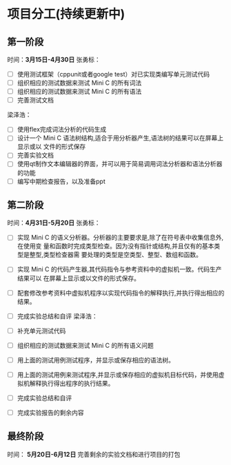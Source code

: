 # 项目分工(持续更新中)
## 第一阶段
时间：**3月15日-4月30日** 
张勇标：
- [ ] 使用测试框架（cppunit或者google test）对已实现类编写单元测试代码
- [ ] 组织相应的测试数据来测试 Mini C 的所有词法
- [ ] 组织相应的测试数据来测试 Mini C 的所有语法
- [ ] 完善测试文档

梁泽浩：
- [ ] 使用flex完成词法分析的代码生成
- [ ] 设计一个 Mini C 语法树结构,适合于用分析器产生,语法树的结果可以在屏幕上显示或以
文件的形式保存
- [ ] 完善实验文档
- [ ] 使用qt制作文本编辑器的界面，并可以用于简易调用词法分析器和语法分析器的功能
- [ ] 编写中期检查报告，以及准备ppt

## 第二阶段
时间：**4月31日-5月20日** 
张勇标：
- [ ] 实现 Mini C 的语义分析器。分析器的主要要求是,除了在符号表中收集信息外,在使用变
量和函数时完成类型检查。因为没有指针或结构,并且仅有的基本类型是整型,类型检查器需
要处理的类型是空类型、整型、数组和函数。
- [ ] 实现 Mini C 的代码产生器,其代码指令与参考资料中的虚拟机一致。代码生产结果可以
在屏幕上显示或以文件的形式保存。
- [ ] 配套修改参考资料中虚拟机程序以实现代码指令的解释执行,并执行得出相应的结果。
- [ ] 完成实验总结和自评
梁泽浩：
- [ ] 补充单元测试代码
- [ ] 组织相应的测试数据来测试 Mini C 的所有语义问题
- [ ] 用上面的测试用例测试程序，并显示或保存相应的语法树。
- [ ] 用上面的测试用例来测试程序,并显示或保存相应的虚拟机目标代码，并使用虚拟机解释执行得出程序的执行结果。
- [ ] 完成实验总结和自评
- [ ] 完成实验报告的剩余内容

  
## 最终阶段
时间： **5月20日-6月12日**
完善剩余的实验文档和进行项目的打包
 
   
